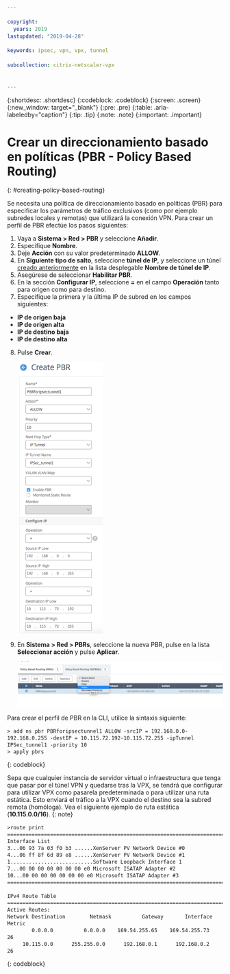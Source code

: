 ```yaml
---

copyright:
  years: 2019
lastupdated: "2019-04-28"

keywords: ipsec, vpn, vpx, tunnel

subcollection: citrix-netscaler-vpx


---
```


{:shortdesc: .shortdesc}
{:codeblock: .codeblock}
{:screen: .screen}
{:new_window: target="_blank"}
{:pre: .pre}
{:table: .aria-labeledby="caption"}
{:tip: .tip}
{:note: .note}
{:important: .important}

# Crear un direccionamiento basado en políticas (PBR - Policy Based Routing)
{: #creating-policy-based-routing}

Se necesita una política de direccionamiento basado en políticas (PBR) para especificar los parámetros de tráfico exclusivos (como por ejemplo subredes locales y remotas) que utilizará la conexión VPN. Para crear un perfil de PBR efectúe los pasos siguientes:

1.	Vaya a **Sistema > Red > PBR** y seleccione **Añadir**.
2.	Especifique **Nombre**.
3.	Deje **Acción** con su valor predeterminado **ALLOW**.
4.	En **Siguiente tipo de salto**, seleccione **túnel de IP**, y seleccione un túnel [creado anteriormente](/docs/infrastructure/citrix-netscaler-vpx?topic=citrix-netscaler-vpx-creating-ip-tunnel) en la lista desplegable **Nombre de túnel de IP**.
5.	Asegúrese de seleccionar **Habilitar PBR**.
6.	En la sección **Configurar IP**, seleccione **=** en el campo **Operación** tanto para origen como para destino.
7.	Especifique la primera y la última IP de subred en los campos siguientes:
  *	**IP de origen baja**
  *	**IP de origen alta**
  *	**IP de destino baja**
  *	**IP de destino alta**
8.	Pulse **Crear**.

    <img src="images/ipseCreatePBR1.png" alt="dibujo" style="width: 200px;"/>

9.	En **Sistema > Red > PBRs**, seleccione la nueva PBR, pulse en la lista **Seleccionar acción** y pulse **Aplicar**.

    <img src="images/ipsecCreatePBR2.png" alt="dibujo" style="width: 600px;"/>

Para crear el perfil de PBR en la CLI, utilice la sintaxis siguiente:

  ```
  > add ns pbr PBRforipsectunnel1 ALLOW -srcIP = 192.168.0.0-192.168.0.255 -destIP = 10.115.72.192-10.115.72.255 -ipTunnel
  IPSec_tunnel1 -priority 10
  > apply pbrs
  
  ```
  {: codeblock}

  Sepa que cualquier instancia de servidor virtual o infraestructura que tenga que pasar por el túnel VPN y quedarse tras la VPX, se tendrá que configurar para utilizar VPX como pasarela predeterminada o para utilizar una ruta estática. Esto enviará el tráfico a la VPX cuando el destino sea la subred remota (homóloga). Vea el siguiente ejemplo de ruta estática (**10.115.0.0/16**).
  {: note}

  ```
  >route print
  ===========================================================================
  Interface List
  3...06 93 7a 03 f0 b3 ......XenServer PV Network Device #0
  4...06 ff 8f 6d 89 e8 ......XenServer PV Network Device #1
  1...........................Software Loopback Interface 1
  7...00 00 00 00 00 00 00 e0 Microsoft ISATAP Adapter #2
  10...00 00 00 00 00 00 00 e0 Microsoft ISATAP Adapter #3
  ===========================================================================
  
  IPv4 Route Table
  ===========================================================================
  Active Routes:
  Network Destination        Netmask          Gateway       Interface  Metric
          0.0.0.0          0.0.0.0    169.54.255.65    169.54.255.73     26
       10.115.0.0      255.255.0.0      192.168.0.1      192.168.0.2     26
  
  ```
  {: codeblock}
